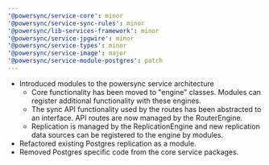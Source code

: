 ```yaml
---
'@powersync/service-core': minor
'@powersync/service-sync-rules': minor
'@powersync/lib-services-framework': minor
'@powersync/service-jpgwire': minor
'@powersync/service-types': minor
'@powersync/service-image': major
'@powersync/service-module-postgres': patch
---
```


- Introduced modules to the powersync service architecture
  - Core functionality has been moved to "engine" classes. Modules can register additional functionality with these engines.
  - The sync API functionality used by the routes has been abstracted to an interface. API routes are now managed by the RouterEngine.
  - Replication is managed by the ReplicationEngine and new replication data sources can be registered to the engine by modules.
- Refactored existing Postgres replication as a module.
- Removed Postgres specific code from the core service packages.
